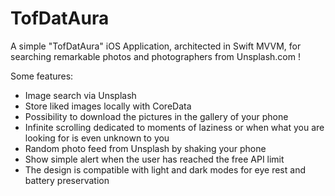 # TofDatAura

A simple "TofDatAura" iOS Application, architected in Swift MVVM, for searching remarkable photos and photographers from Unsplash.com !

Some features:
- Image search via Unsplash
- Store liked images locally with CoreData
- Possibility to download the pictures in the gallery of your phone
- Infinite scrolling dedicated to moments of laziness or when what you are looking for is even unknown to you
- Random photo feed from Unsplash by shaking your phone
- Show simple alert when the user has reached the free API limit
- The design is compatible with light and dark modes for eye rest and battery preservation